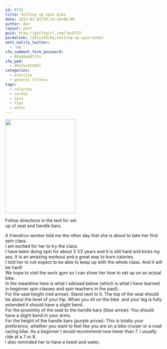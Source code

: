 ```yaml
---
id: 8732
title: Setting up spin bike
date: 2012-03-01T19:14:18+00:00
author: Ann
layout: post
guid: http://gofitgirl.com/?p=8732
permalink: /2012/03/01/setting-up-spin-bike/
aktt_notify_twitter:
  - 'no'
sfw_comment_form_password:
  - RYwXdwddllFx
sfw_pwd:
  - 4Xefochh493l
categories:
  - exercise
  - general fitness
tags:
  - calories
  - cardio
  - spin
  - tips
  - water
---
```

<div id="attachment_8740" style="width: 234px" class="wp-caption alignleft">
  <a href="http://gofitgirl.com/blog/wp-content/uploads/2012/03/spin-bike-setup1.jpg"><img class="size-medium wp-image-8740" title="spin bike setup1" src="http://gofitgirl.com/blog/wp-content/uploads/2012/03/spin-bike-setup1-224x300.jpg" alt="" width="224" height="300" /></a>
  
  <p class="wp-caption-text">
    Follow directions in the text for set up of seat and handle bars.
  </p>
</div>

  
A friend/co-worker told me the other day that she is about to take her first spin class.  
I am excited for her to try the class.  
I have been doing spin for about 3 1/2 years and it is still hard and kicks my ass. It is an amazing workout and a great way to burn calories.  
I told her to not expect to be able to keep up with the whole class. And it will be hard!  
We hope to visit the work gym so I can show her how to set up on an actual bike.  
In the meantime here is what I advised below (which is what I have learned in beginner spin classes and spin teachers in the past):  
For the seat height (red arrow): Stand next to it. The top of the seat should be about the level of your hip. When you sit on the bike  and your leg is fully extended it should have a slight bend.  
For the proximity of the seat to the handle bars (blue arrow): You should have a slight bend in your arms.  
For the height of the handle bars (purple arrow): This is totally your preference, whether you want to feel like you are on a bike cruiser or a road racing bike. As a beginner I would recommend now lower than 7. I usually ride at a 7 or 8.  
I also reminded her to have a towel and water.